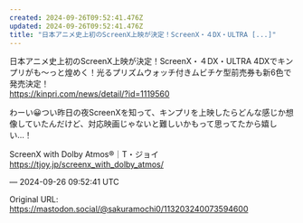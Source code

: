 ```yaml
---
created: 2024-09-26T09:52:41.476Z
updated: 2024-09-26T09:52:41.476Z
title: "日本アニメ史上初のScreenX上映が決定！ScreenX・４DX・ULTRA [...]"
---
```


<p>日本アニメ史上初のScreenX上映が決定！ScreenX・４DX・ULTRA 4DXでキンプリがも～っと煌めく！光るプリズムウォッチ付きムビチケ型前売券も新6色で発売決定！<br /><a href="https://kinpri.com/news/detail/?id=1119560" target="_blank" rel="nofollow noopener" translate="no"><span class="invisible">https://</span><span class="ellipsis">kinpri.com/news/detail/?id=111</span><span class="invisible">9560</span></a></p><p>わーい😀つい昨日の夜ScreenXを知って、キンプリを上映したらどんな感じか想像していたんだけど、対応映画じゃないと難しいかもって思ってたから嬉しい…！</p><p>ScreenX with Dolby Atmos®｜T・ジョイ<br /><a href="https://tjoy.jp/screenx_with_dolby_atmos/" target="_blank" rel="nofollow noopener" translate="no"><span class="invisible">https://</span><span class="ellipsis">tjoy.jp/screenx_with_dolby_atm</span><span class="invisible">os/</span></a></p>

&mdash; 2024-09-26 09:52:41 UTC

Original URL: https://mastodon.social/@sakuramochi0/113203240073594600
